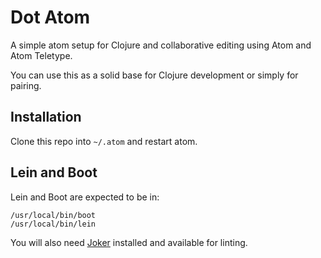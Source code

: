 # Dot Atom

A simple atom setup for Clojure and collaborative editing using Atom and Atom Teletype. 

You can use this as a solid base for Clojure development or simply for pairing. 

## Installation

Clone this repo into `~/.atom` and restart atom.

## Lein and Boot

Lein and Boot are expected to be in:

```
/usr/local/bin/boot
/usr/local/bin/lein
```

You will also need [Joker](https://github.com/candid82/joker) installed and available for linting. 

